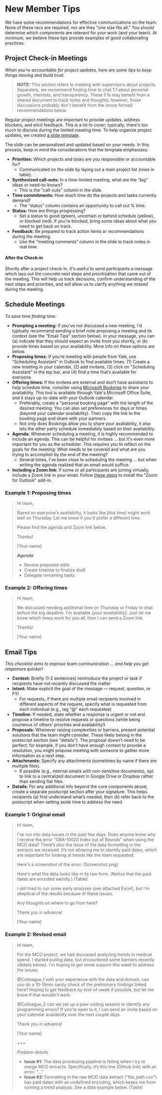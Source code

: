 # New Member Tips

We have some recommendations for effective communications on the team. None of these recs are required, nor are they "one size fits all." You should determine which components are relevant for your work (and your team). At minimum, we believe these tips provide examples of good collaborating practices.

## Project Check-in Meetings

*When you're accountable for project updates, here are some tips to keep things moving and build trust.*

> **NOTE:** This section refers to meeting with supervisors about projects. Separately, we recommend finding time to chat 1:1 about personal growth, interests, and transparency. These 1:1s may benefit from a shared document to track notes and thoughts; however, those discussions probably don't benefit from the (more formal) recommendations below.

Regular project meetings are important to provide updates, address blockers, and elicit feedback. This is a lot to cover; typically, there's too much to discuss during the limited meeting time. To help organize project updates, we created [a slide template](https://docs.google.com/presentation/d/1FRSLc9K6z2stOXpcM7uPLf_43da_h2Q_Qy5sJxfnc4w/edit#slide=id.g3075ba84a90_0_0).

The slide can be personalized and updated based on your needs. In this process, keep in mind the considerations that the template emphasizes:

- **Priorities:** Which projects and tasks are you responsible or accountable for?
	- Communicated on the slide by laying out a main project list (rows in table).
- **Synthesized call-outs:** In a time-limited meeting, what are the “big” ideas or need-to-knows?
	- This is the "call-outs" column in the slide.
- **Time commitments:** How much time do the projects and tasks currently demand?
	- The “status” column contains an opportunity to call out % time.
- **Status:** How are things progressing?
	- Set a status to good (green), uncertain or behind schedule (yellow), or blocked (red). If you're blocked, bring some ideas about what you need to get back on track.
- **Feedback:** Be prepared to track action items or recommendations during the meeting.
	- Use the "meeting comments" column in the slide to track notes in real time.

#### After the Check-in

Shortly after a project check-in, it's useful to send participants a message which lays out the concrete next steps and prioritization that came out of the meeting. This will help us track decisions, confirm understanding of the next steps and priorities, and will allow us to clarify anything we missed during the meeting. 


## Schedule Meetings

*To save time finding time.*

- **Prompting a meeting:** If you've not discussed a new meeting, I'd typically recommend sending a brief note proposing a meeting and its context (see the "Email Tips" section below). In your message, you can (a) indicate that they should expect an invite from you shortly, or (b) provide times based on your availability. More info on these options are below.
- **Proposing times:** If you’re meeting with people from Yale, use "Scheduling Assistant" in Outlook to find available times. (1) Create a new meeting in your calendar, (2) add invitees, (3) click on "Scheduling Assistant" in the top bar, and (4) find a time that’s available for everyone.
- **Offering times:** If the invitees are external and don’t have assistants to help schedule time, consider using [Microsoft Bookings](https://outlook.office.com/bookings/homepage) to share your availability. This tool is available through Yale's Microsoft Office Suite, and it stays up-to-date with your Outlook calendar.
	- Preferably, create a "personal booking page" with the length of the desired meeting. You can also set preferences for days or times (beyond your calendar availability). Then copy the link to the booking page and share with your partners.
	- Not only does Bookings allow you to share your availability, it also lets the other party schedule immediately based on their availability.
- **Agenda:** Whenever scheduling a meeting, it is highly recommended to include an agenda. This can be helpful for invitees ... but it's even more important for you as the scheduler. This requires you to reflect on the goals for the meeting: What needs to be covered and what are you trying to accomplish by the end of the meeting?
	- Several times, I've been close to scheduling the meeting ... but when writing the agenda realized that an email would suffice.
- **Including a Zoom link:** If some or all participants are joining virtually, include a Zoom link in your email. Follow [these steps](https://support.zoom.com/hc/en/article?id=zm_kb&sysparm_article=KB0062420) to install the "Zoom for Outlook" add-in.

### Example 1: Proposing times

> Hi team,
> 
> Based on everyone's availability, it looks like _[this time]_ might work well on Thursday. Let me know if you'd prefer a different time.
> 
> Please find the agenda and Zoom link below.
> 
> Thanks!
> 
> [Your name]
> 
> ***Agenda***
> 
> - Review proposed edits
> - Create timeline to finalize draft
> - Delegate remaining tasks

### Example 2: Offering times

> Hi team,
> 
> We discussed needing additional time on Thursday or Friday to chat before the big deadline. I'm available _[your availability]_. Just let me know which times work for you all, then I can send a Zoom link.
> 
> Thanks!
> 
> [Your name]

## Email Tips

*This checklist aims to improve team communication … and help you get responses quicker!*

- **Context:** Briefly (1-2 sentences) reintroduce the project or task if recipients have not recently discussed the matter
- **Intent:** Make explicit the goal of the message — request, question, or FYI
	- For requests, if there are multiple email recipients involved in different aspects of the request, specify what is requested from each individual (e.g., tag "@" each requestee)
- **Timeline:** If needed, state whether a response is urgent or not and propose a timeline to resolve requests or questions (while being courteous of others' priorities and availability!)
- **Proposals:** Whenever raising complexities or barriers, present potential solutions that the team might consider. These likely belong in the postscript section (see "details"). The proposal doesn't need to be perfect; for example, if you don’t have enough context to provide a resolution, you might propose meeting with someone to gather more information as a next step.
- **Attachments:** Specify any attachments (sometimes by name if there are multiple files).
	- If possible (e.g., internal emails with non-sensitive documents), opt to link to a centralized document in Google Drive or Dropbox rather than sending flat files.
- **Details:** For any additional info beyond the core components above, create a separate postscript section after your signature. This helps recipients (a) first understand what’s needed, then (b) refer back to the postscript when setting aside time to address the need.

### Example 1: Original email

> Hi team,
> 
> I’ve run into data issues in the past few days. Does anyone know why I receive the error "ORA-10023 Index out of Bounds" when using the MCO data? There’s also the issue of the data formatting in the extracts we received. It’s not allowing me to identify paid dates, which are important for looking at trends like the team requested.
> 
> Here's a screenshot of the error: (Screenshot.png)
> 
> Here's what the data looks like in its raw form. (Notice that the paid dates are encoded weirdly.) (Table)
> 
> I still tried to run some early analyses (see attached Excel), but I'm skeptical of the results because of these issues.
> 
> Any thoughts on where to go from here?
> 
> Thank you in advance!
> 
> [Your name]

### Example 2: Revised email

> Hi team,
> 
> For the MCO project, we had discussed analyzing trends in medical spend. I started pulling data, but encountered some barriers recently (details below). I'm hoping to get some support this week to address the issues.
> 
> @Colleague_1 with your experience with the data and domain, can you do a 10-15min sanity check of the preliminary findings linked here? Hoping to get feedback by end-of-week if possible, but let me know if that wouldn't work.
> 
> @Colleague_2 can we set up a peer coding session to identify any programming errors? If you’re open to it, I can send an invite based on your calendar availability over the next couple days.
> 
> Thank you in advance!
> 
> [Your name]
> 
> +++
> 
> *Problem details*
> 
> - **Issue #1:** The data processing pipeline is failing when I try to merge MCO extracts. Specifically, it’s this line (Github link) with an error: "..."
> - **Issue #2:** Formatting in the raw MCO data extract ("file_path.csv") has paid dates with an undefined encoding, which keeps me from running a trend analysis. See a data example below.
> (Table)

